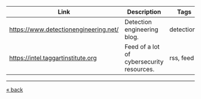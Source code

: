 
| Link                                  | Description                               | Tags       |
| ------------------------------------- | ----------------------------------------- | ---------- |
| https://www.detectionengineering.net/ | Detection engineering blog.               | detections |
| https://intel.taggartinstitute.org    | Feed of a lot of cybersecurity resources. | rss, feed  |

---
[« back](readme.md)